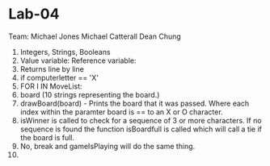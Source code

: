 # Lab-04
Team:
Michael Jones
Michael Catterall
Dean Chung

1. Integers, Strings, Booleans
2. Value variable:          Reference variable: 
3. Returns line by line
4. if computerletter == 'X'
5. FOR I IN MoveList:
6. board (10 strings representing the board.)
7. drawBoard(board) - Prints the board that it was passed. Where each index within the paramter board is == to an X or O character.
8. isWinner is called to check for a sequence of 3 or more characters. If no sequence is found the function isBoardfull is called which will call a tie if the board is full.
9. No, break and gameIsPlaying will do the same thing.
10. 


